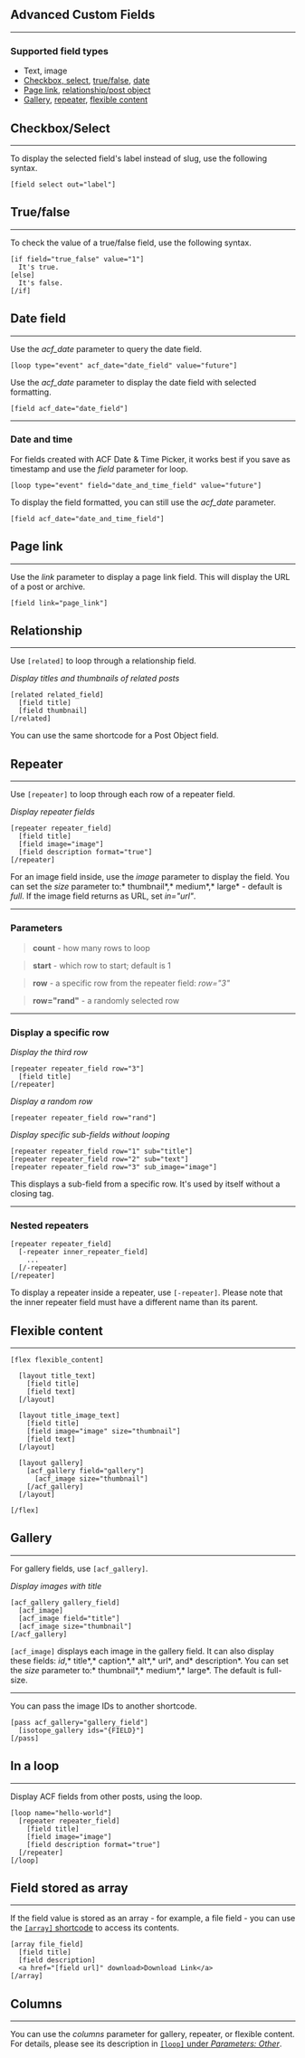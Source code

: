 
## Advanced Custom Fields
---

### Supported field types

- Text, image
- [Checkbox, select](#checkbox-select), [true/false](#true-false), [date](#date-field)
- [Page link](#page-link), [relationship/post object](#relationship)
- [Gallery](#gallery), [repeater](#repeater), [flexible content](#flexible-content)

## Checkbox/Select
---

To display the selected field's label instead of slug, use the following syntax.

~~~
[field select out="label"]
~~~

## True/false
---

To check the value of a true/false field, use the following syntax.

~~~
[if field="true_false" value="1"]
  It's true.
[else]
  It's false.
[/if]
~~~

## Date field

---

Use the *acf_date* parameter to query the date field.


~~~
[loop type="event" acf_date="date_field" value="future"]
~~~


Use the *acf_date* parameter to display the date field with selected formatting.


~~~
[field acf_date="date_field"]
~~~

---

### Date and time

For fields created with ACF Date & Time Picker, it works best if you save as timestamp and use the *field* parameter for loop.

~~~
[loop type="event" field="date_and_time_field" value="future"]
~~~

To display the field formatted, you can still use the *acf_date* parameter.

~~~
[field acf_date="date_and_time_field"]
~~~


## Page link
---

Use the *link* parameter to display a page link field. This will display the URL of a post or archive.

~~~
[field link="page_link"]
~~~


## Relationship
---

Use `[related]` to loop through a relationship field.

*Display titles and thumbnails of related posts*

~~~
[related related_field]
  [field title]
  [field thumbnail]
[/related]
~~~

You can use the same shortcode for a Post Object field.

## Repeater
---

Use `[repeater]` to loop through each row of a repeater field.


*Display repeater fields*

~~~
[repeater repeater_field]
  [field title]
  [field image="image"]
  [field description format="true"]
[/repeater]
~~~

For an image field inside, use the *image* parameter to display the field. You can set the *size* parameter to:* thumbnail*,* medium*,* large* - default is *full*. If the image field returns as URL, set *in="url"*.

---

### Parameters

> **count** - how many rows to loop

> **start** - which row to start; default is 1

> **row** - a specific row from the repeater field: *row="3"*

> **row="rand"** - a randomly selected row

---

### Display a specific row

*Display the third row*

~~~
[repeater repeater_field row="3"]
  [field title]
[/repeater]
~~~

*Display a random row*

~~~
[repeater repeater_field row="rand"]
~~~

*Display specific sub-fields without looping*

~~~
[repeater repeater_field row="1" sub="title"]
[repeater repeater_field row="2" sub="text"]
[repeater repeater_field row="3" sub_image="image"]
~~~

This displays a sub-field from a specific row. It's used by itself without a closing tag.

---

### Nested repeaters

~~~
[repeater repeater_field]
  [-repeater inner_repeater_field]
    ...
  [/-repeater]
[/repeater]
~~~

To display a repeater inside a repeater, use `[-repeater]`.  Please note that the inner repeater field must have a different name than its parent.

## Flexible content
---

~~~
[flex flexible_content]

  [layout title_text]
    [field title]
    [field text]
  [/layout]

  [layout title_image_text]
    [field title]
    [field image="image" size="thumbnail"]
    [field text]
  [/layout]

  [layout gallery]
    [acf_gallery field="gallery"]
      [acf_image size="thumbnail"]
    [/acf_gallery]
  [/layout]

[/flex]
~~~


## Gallery
---

For gallery fields, use `[acf_gallery]`.

*Display images with title*

~~~
[acf_gallery gallery_field]
  [acf_image]
  [acf_image field="title"]
  [acf_image size="thumbnail"]
[/acf_gallery]
~~~

`[acf_image]` displays each image in the gallery field. It can also display these fields: *id*,* title*,* caption*,* alt*,* url*, and* description*. You can set the *size* parameter to:* thumbnail*,* medium*,* large*. The default is full-size.

---

You can pass the image IDs to another shortcode.

~~~
[pass acf_gallery="gallery_field"]
  [isotope_gallery ids="{FIELD}"]
[/pass]
~~~


## In a loop
---

Display ACF fields from other posts, using the loop.

~~~
[loop name="hello-world"]
  [repeater repeater_field]
    [field title]
    [field image="image"]
    [field description format="true"]
  [/repeater]
[/loop]

~~~


## Field stored as array
---

If the field value is stored as an array - for example, a file field - you can use the [`[array]` shortcode](options-general.php?page=ccs_reference&tab=field#array) to access its contents.


~~~
[array file_field]
  [field title]
  [field description]
  <a href="[field url]" download>Download Link</a>
[/array]

~~~


## Columns
---

You can use the *columns* parameter for gallery, repeater, or flexible content. For details, please see its description in [`[loop]` under *Parameters: Other*](options-general.php?page=ccs_reference&tab=loop#other).
